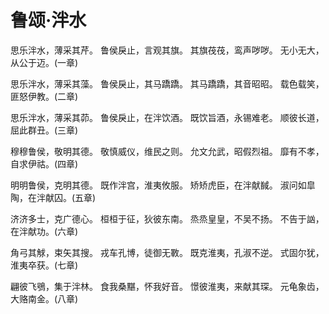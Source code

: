 # 鲁颂·泮水

思乐泮水，薄采其芹。
鲁侯戾止，言观其旗。
其旗茷茷，鸾声哕哕。
无小无大，从公于迈。(一章)

思乐泮水，薄采其藻。
鲁侯戾止，其马蹻蹻。
其马蹻蹻，其音昭昭。
载色载笑，匪怒伊教。(二章)

思乐泮水，薄采其茆。
鲁侯戾止，在泮饮酒。
既饮旨酒，永锡难老。
顺彼长道，屈此群丑。(三章)

穆穆鲁侯，敬明其德。
敬慎威仪，维民之则。
允文允武，昭假烈祖。
靡有不孝，自求伊祜。(四章)

明明鲁侯，克明其德。
既作泮宫，淮夷攸服。
矫矫虎臣，在泮献馘。
淑问如皐陶，在泮献囚。(五章)

济济多士，克广德心。
桓桓于征，狄彼东南。
烝烝皇皇，不吴不扬。
不告于訩，在泮献功。(六章)

角弓其觩，束矢其搜。
戎车孔博，徒御无斁。
既克淮夷，孔淑不逆。
式固尔犹，淮夷卒获。(七章)

翩彼飞鴞，集于泮林。
食我桑黮，怀我好音。
憬彼淮夷，来献其琛。
元龟象齿，大赂南金。(八章)

